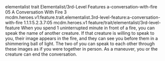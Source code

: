 <ability>
  <metadata>
    <class>elementalist</class>
    <feature_type>trait</feature_type>
    <file_dpath>Elementalist/3rd-Level Features</file_dpath>
    <item_id>a-conversation-with-fire</item_id>
    <item_index>05</item_index>
    <item_name>A Conversation With Fire</item_name>
    <level>3</level>
    <scc>mcdm.heroes.v1:feature.trait.elementalist.3rd-level-feature:a-conversation-with-fire</scc>
    <scdc>1.1.1:5.2.3.7:05</scdc>
    <source>mcdm.heroes.v1</source>
    <type>feature/trait/elementalist/3rd-level-feature</type>
  </metadata>
  <effects>
    <effect type="mundane">When you spend 1 uninterrupted minute in front of a fire, you can speak the name of another creature. If that creature is willing to speak to you, their image appears in the fire, and they can see you before them in a shimmering ball of light. The two of you can speak to each other through these images as if you were together in person. As a maneuver, you or the creature can end the conversation.</effect>
  </effects>
</ability>
